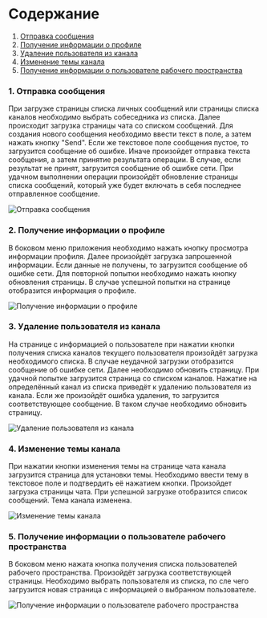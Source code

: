 ﻿# Содержание
1. [Отправка сообщения](#1)
2. [Получение информации о профиле](#2)
3. [Удаление пользователя из канала](#3)
4. [Изменение темы канала](#4)
5. [Получение информации о  пользователе рабочего пространства](#5)

### 1. Отправка сообщения<a name="1"></a>
При загрузке страницы списка личных сообщений или страницы списка каналов необходимо выбрать собеседника из списка. Далее происходит загрузка страницы чата со списком сообщений. Для создания нового сообщения необходимо ввести текст в поле, а затем нажать кнопку "Send". Если же текстовое поле сообщения пустое, то загрузится сообщение об ошибке. Иначе произойдет отправка текста сообщения, а затем принятие результата операции. В случае, если результат не принят, загрузится сообщение об ошибке сети. При удачном выполнении операции произойдёт обновление страницы списка сообщений, который уже будет включать в себя последнее отправленное сообщение.

![Отправка сообщения](https://github.com/kateLap/SlackClient/blob/master/Images/Diagrams/Activity/SendMessage.JPG)

### 2. Получение информации о профиле<a name="2"></a>
В боковом меню приложения необходимо нажать кнопку просмотра информации профиля. Далее произойдёт загрузка запрошенной информации. Если данные не получены, то загрузится сообщение об ошибке сети. Для повторной попытки необходимо нажать кнопку обновления страницы. В случае успешной попытки на странице отобразится информация о профиле.

![Получение информации о профиле](https://github.com/kateLap/SlackClient/blob/master/Images/Diagrams/Activity/ProfileInfo.JPG)

### 3. Удаление пользователя из канала<a name="3"></a>
На странице с информацией о пользователе при нажатии кнопки получения списка каналов текущего пользователя произойдёт загрузка необходимого списка. В случае неудачной загрузки отобразится сообщение об ошибке сети. Далее необходимо обновить страницу. При удачной попытке загрузится страница со списком каналов. Нажатие на определённый канал из списка приведёт к удалению пользователя из канала. Если же произойдёт ошибка удаления, то загрузится соответствующее сообщение. В таком случае необходимо обновить страницу.

![Удаление пользователя из канала](https://github.com/kateLap/SlackClient/blob/master/Images/Diagrams/Activity/KickUser.JPG)

### 4. Изменение темы канала<a name="4"></a>
При нажатии кнопки изменения темы на странице чата канала загрузится страница для установки темы. Необходимо ввести тему в текстовое поле и подтвердить её нажатием кнопки. Произойдет загрузка страницы чата. При успешной загрузке отобразится список сообщений. Тема канала изменена.

![Изменение темы канала](https://github.com/kateLap/SlackClient/blob/master/Images/Diagrams/Activity/SetTopic.JPG)

### 5. Получение информации о  пользователе рабочего пространства<a name="5"></a>
В боковом меню нажата кнопка получения списка пользователей рабочего пространства. Произойдёт загрузка соответствующей страницы. Необходимо выбрать пользователя из списка, по сле чего загрузится новая страница с информацией о выбранном пользователе. 

![Получение информации о  пользователе рабочего пространства](https://github.com/kateLap/SlackClient/blob/master/Images/Diagrams/Activity/UsersInformation.JPG)